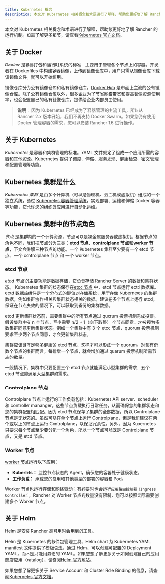 ```yaml
---
title: Kubernetes 概念
description: 本文对 Kubernetes 相关概念和术语进行了解释，帮助您更好地了解 Rancher 的运行机制。
---
```


本文对 Kubernetes 相关概念和术语进行了解释，帮助您更好地了解 Rancher 的运行机制。如需了解更多细节，请查看[Kubernetes 官方文档](https://kubernetes.io/docs/concepts/overview/components/)。

## 关于 Docker

_Docker_ 是容器打包和运行时系统的标准，主要用于管理各个节点上的容器。开发者在 Dockerfiles 中构建容器镜像，上传到镜像仓库中，用户只需从镜像仓库下载该镜像文件，就可以开始使用。

镜像仓库分为公有镜像仓库和私有镜像仓库。[Docker Hub](https://hub.docker.com) 是市面上主流的公有镜像仓库。除了公有镜像仓库以外，很多企业为了节省网络带宽和提高镜像资源使用率，也会配置自己的私有镜像仓库，提供给企业内部员工使用。

> **说明：** 因为 Kubernetes 已经成为了容器管理的主流工具，所以从 Rancher 2.x 版本开始，我们不再支持 Docker Swarm。如果您仍有使用 Docker 管理容器的需求，您可以安装 Rancher 1.6 进行操作。

## 关于 Kubernetes

_Kubernetes_ 是容器和集群管理的标准。YAML 文件规定了组成一个应用所需的容器和其他资源。Kubernetes 提供了调度、伸缩、服务发现、健康检查、密文管理和配置管理等功能。

## Kubernetes 集群是什么

_Kubernetes 集群_ 是由多个计算机（可以是物理机、云主机或虚拟机）组成的一个独立系统，通过 [Kubernetes 容器管理系统](https://kubernetes.io/)，实现部署、运维和伸缩 Docker 容器等功能，它允许您的组织对应用进行自动化运维。

## Kubernetes 集群中的节点角色

_节点_ 是集群内的一个计算资源，节点可以是裸金属服务器或虚拟机。根据节点的角色不同，我们把节点分为三类：**etcd 节点**、**controlplane 节点**和**worker 节点**，下文会讲解三种节点的功能。一个 Kubernetes 集群至少要有一个 etcd
节点、一个 controlplane 节点 和 一个 worker 节点。

### etcd 节点

_etcd 节点_ 的主要功能是数据存储，它负责存储 Rancher Server 的数据和集群状态。
Kubernetes 集群的状态保存在[etcd 节点](https://kubernetes.io/docs/concepts/overview/components/#etcd) 中，etcd 节点运行 ectd 数据库。ectd 数据库组件是一个分布式的键值对存储系统，用于存储 Kubernetes 的集群数据，例如集群协作相关和集群状态相关的数据。建议在多个节点上运行 etcd，保证在节点失效的情况下，可以获取到备份的集群数据。

etcd 更新集群状态前，需要集群中的所有节点通过 quorum 投票机制完成投票。假设集群中有 n 个节点，至少需要 n/2 + 1（向下取整） 个节点同意，才被视为多数集群同意更新集群状态。例如一个集群中有 3 个 etcd 节点，quorum 投票机制要求至少两个节点同意，才会更新集群状态。

集群应该含有足够多健康的 etcd 节点，这样才可以形成一个 quorum。对含有奇数个节点的集群而言，每新增一个节点，就会增加通过 quarum 投票机制所需节点的数量。

一般情况下，集群中只要配置三个 etcd 节点就能满足小型集群的需求，五个 etcd 节点能满足大型集群的需求。

### Controlplane 节点

Controlplane 节点上运行的工作负载包括：Kubernetes API server、scheduler 和 controller mananger。这些节点负载执行日常任务，从而确保您的集群状态和您的集群配置相匹配。因为 etcd 节点保存了集群的全部数据，所以 Controlplane 节点是无状态的。虽然可以在单个节点上运行 Controlplane，但是我们建议在两个或以上的节点上运行 Controlplane，以保证冗余性。另外，因为 Kubernetes 只要求每个节点至少要分配一个角色，所以一个节点可以既是 Controlplane 节点，又是 etcd 节点。

### Worker 节点

[worker 节点](https://kubernetes.io/docs/concepts/architecture/nodes/)运行以下应用：

- **Kuberlets：** 监控节点状态的 Agent，确保您的容器处于健康状态。
- **工作负载：** 承载您的应用和其他类型的部署的容器和 Pod。

Worker 节点也运行存储和网络驱动；有必要时也会运行`应用路由控制器（Ingress Controller）`。Rancher 对 Worker 节点的数量没有限制，您可以按照实际需要创建多个 Worker 节点。

## 关于 Helm

Helm 是安装 Rancher 高可用时会用到的工具。

Helm 是 Kubernetes 的软件包管理工具。Helm chart 为 Kubernetes YAML manifest 文件提供了模板语法。通过 Helm，可以创建可配置的 Deployment YAML，而不是只能用静态的 YAML。如果您想了解更多关于如何创建自己的应用商店应用（catalog），请查阅[Helm 官方网站](https://helm.sh)。

如果您想了解更多关于 Service Account 和 Cluster Role Binding 的信息，请查阅[Kubernetes 官方文档](https://kubernetes.io/docs/reference/access-authn-authz/rbac/)。
